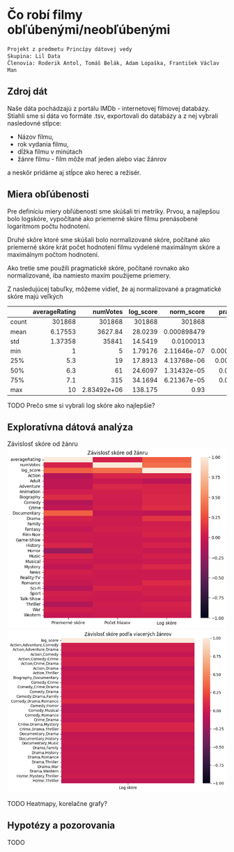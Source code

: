 # Čo robí filmy obľúbenými/neobľúbenými
```
Projekt z predmetu Princípy dátovej vedy
Skupina: Lil Data
Členovia: Roderik Antol, Tomáš Belák, Adam Lopaška, František Václav Man
```

## Zdroj dát
Naše dáta pochádzajú z portálu IMDb - internetovej filmovej databázy. Stiahli sme si dáta vo formáte .tsv, exportovali do databázy a z nej vybrali nasledovné stĺpce:

- Názov filmu, 
- rok vydania filmu,
- dĺžka filmu v minútach
- žánre filmu - film môže mať jeden alebo viac žánrov

a neskôr pridáme aj stĺpce ako herec a režisér. 


## Miera obľúbenosti
Pre definíciu miery obľúbenosti sme skúšali tri metriky. Prvou, a najlepšou bolo logskóre, vypočítané ako priemerné skúre filmu prenásobené logaritmom počtu hodnotení. 

Druhé skôre ktoré sme skúšali bolo normalizované skóre, počítané ako priemerné skóre krát počet hodnotení filmu vydelené maximálnym skóre a maximálnym počtom hodnotení.

Ako tretie sme použili pragmatické skóre, počítané rovnako ako normalizované, iba namiesto maxím použijeme priemery. 

Z nasledujúcej tabuľky, môžeme vidieť, že aj normalizované a pragmatické skóre majú veľkých 

|       |   averageRating |         numVotes |    log_score |       norm_score |       prag_score |
|:------|----------------:|-----------------:|-------------:|-----------------:|-----------------:|
| count |    301868       | 301868           | 301868       | 301868           | 301868           |
| mean  |         6.17553 |   3627.84        |     28.0239  |      0.000898479 |      1.13691     |
| std   |         1.37358 |  35841           |     14.5419  |      0.0100013   |     12.6554      |
| min   |         1       |      5           |      1.79176 |      2.11646e-07 |      0.000267811 |
| 25%   |         5.3     |     19           |     17.8913  |      4.13768e-06 |      0.00523571  |
| 50%   |         6.3     |     61           |     24.6097  |      1.31432e-05 |      0.0166311   |
| 75%   |         7.1     |    315           |     34.1694  |      6.21367e-05 |      0.0786261   |
| max   |        10       |      2.83492e+06 |    138.175   |      0.93        |   1176.8         |

TODO 
Prečo sme si vybrali log skóre ako najlepšie? 

## Exploratívna dátová analýza
Závislosť skóre od žánru
![Závislosť skóre od 1 žánru](./images/genres_score_corr.png)
![Závislosť skóre od viacerých žánrov](./images/genres2_score_corr.png)



TODO Heatmapy, korelačne grafy?

## Hypotézy a pozorovania
TODO